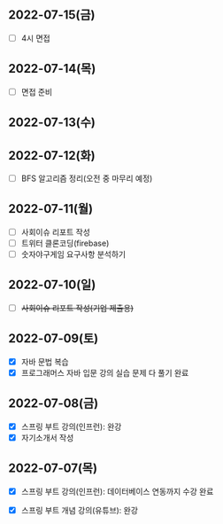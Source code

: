 ## 2022-07-15(금)
- [ ] 4시 면접

## 2022-07-14(목)
- [ ] 면접 준비

## 2022-07-13(수)
## 2022-07-12(화)
- [ ] BFS 알고리즘 정리(오전 중 마무리 예정)

## 2022-07-11(월)
- [ ] 사회이슈 리포트 작성
- [ ] 트위터 클론코딩(firebase)
- [ ] 숫자야구게임 요구사항 분석하기

## 2022-07-10(일)
- [ ] ~~사회이슈 리포트 작성(기업 제출용)~~

## 2022-07-09(토)
- [x] 자바 문법 복습
- [x] 프로그래머스 자바 입문 강의 실습 문제 다 풀기 완료

## 2022-07-08(금)
- [x] 스프링 부트 강의(인프런): 완강
- [x] 자기소개서 작성

## 2022-07-07(목)
- [x] 스프링 부트 강의(인프런): 데이터베이스 연동까지 수강 완료
- [x] 스프링 부트 개념 강의(유튜브): 완강

